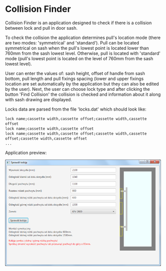 # Collision Finder
Collision Finder is an application designed to check if there is a collision between lock and pull in door sash.

To check the collision the application determines pull's location mode (there are two modes: 'symmetrical' and 'standard'). Pull can be located symmetrical on sash when the pull's lowest point is located lower than 760mm from the sash lowest level. Otherwise, pull is located with 'standard' mode (pull's lowest point is located on the level of 760mm from the sash lowest level).

User can enter the values of: sash height, offset of handle from sash bottom, pull length and pull fixings spacing (lower and upper fixings location are set automatically by the application but they can also be edited by the user). Next, the user can choose lock type and after clicking the button 'Find Collision' the collision is checked and information about it along with sash drawing are displayed.

Locks data are parsed from the file 'locks.dat' which should look like:
```
lock name;cassette width,cassette offset;cassette width,cassette offset
lock name;cassette width,cassette offset
lock name;cassette width,cassette offset;cassette width,cassette offset;cassette width,cassette offset
...
```

Application preview:

![alt text](https://raw.githubusercontent.com/migarn/pull-lock-collision-finder/master/finder.png)
